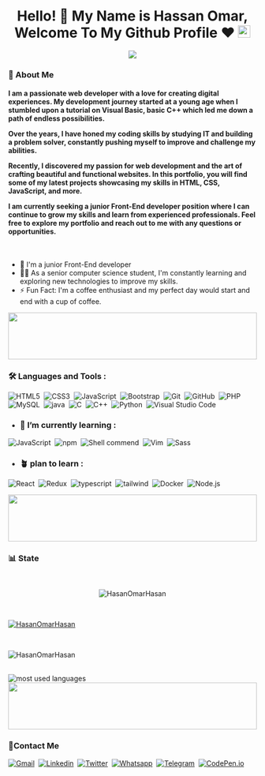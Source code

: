 <h1 align="center">
  Hello! 👋 My Name is Hassan Omar, Welcome To My Github Profile ♥
  <img src="https://media.giphy.com/media/hvRJCLFzcasrR4ia7z/giphy.gif" width="25">
</h1>

<p align="center">
  <a href="https://github.com/DenverCoder1/readme-typing-svg"><img src="https://readme-typing-svg.herokuapp.com/?lines=Front-end%20web%20developer;Always%20learning%20new%20things&font=Fira%20Code&center=true&width=440&height=45&color=f75c7e&vCenter=true&size=22"></a>
<!--   <img align="center" alt="GIF" src="https://github.com/abhisheknaiidu/abhisheknaiidu/blob/master/code.gif?raw=true" width="50%" height="50%" />
   -->
</p> 

<h3>🚀 About Me</h3> 
<h4> 
  I am a passionate web developer with a love for creating digital experiences. My development journey started at a young age when I stumbled upon a tutorial on Visual Basic, basic C++ which led me down a path of endless possibilities.

Over the years, I have honed my coding skills by studying IT and building a problem solver, constantly pushing myself to improve and challenge my abilities.

Recently, I discovered my passion for web development and the art of crafting beautiful and functional websites. In this portfolio, you will find some of my latest projects showcasing my skills in HTML, CSS, JavaScript, and more.

I am currently seeking a junior Front-End developer position where I can continue to grow my skills and learn from experienced professionals. Feel free to explore my portfolio and reach out to me with any questions or opportunities.
</h4>
<br>

- 🏢 I'm a junior Front-End developer
- 👨‍💻 As a senior computer science student, I'm constantly learning and exploring new technologies to improve my skills.
- ⚡ Fun Fact: I'm a coffee enthusiast and my perfect day would start and end with a cup of coffee.


<img align="center" src="https://github.com/Govindv7555/Govindv7555/blob/main/49e76e0596857673c5c80c85b84394c1.gif" width= 100% height=95px>

### 🛠 Languages and Tools  : 

![HTML5](https://img.shields.io/badge/-HTML5-%23E44D27?style=flat-square&logo=html5&logoColor=ffffff)&nbsp;
![CSS3](https://img.shields.io/badge/-CSS3-%231572B6?style=flat-square&logo=css3)&nbsp;
![JavaScript](https://img.shields.io/badge/-JavaScript-black?style=flat-square&logo=javascript)&nbsp;
![Bootstrap](https://img.shields.io/badge/-Bootstrap-563D7C?style=flat-square&logo=Bootstrap)&nbsp;
![Git](https://img.shields.io/badge/-Git-%23F05032?style=flat-square&logo=git&logoColor=%23ffffff)&nbsp;
![GitHub](https://img.shields.io/badge/-GitHub-181717?style=flat-square&logo=github)&nbsp;
![PHP](https://img.shields.io/badge/-php-181717?style=flat-square&logo=php)&nbsp;
![MySQL](https://img.shields.io/badge/-mysql-181717?style=flat-square&logo=mysql)&nbsp;
![java](https://img.shields.io/badge/-java-181717?style=flat-square&logo=java)&nbsp;
![C](https://img.shields.io/badge/-c-181717?style=flat-square&logo=c)&nbsp;
![C++](https://img.shields.io/badge/-c++-181717?style=flat-square&logo=c++)&nbsp;
![Python](https://img.shields.io/badge/-python-181717?style=flat-square&logo=python)&nbsp;
![Visual Studio Code](https://img.shields.io/badge/-Visual%20Studio%20Code-05122A?style=flat&logo=visual-studio-code&logoColor=007ACC)&nbsp;



- ### 🌱 I’m currently learning :
![JavaScript](https://img.shields.io/badge/-JavaScript-black?style=flat-square&logo=javascript)&nbsp;
![npm](https://img.shields.io/badge/-npm-181717?style=flat-square&logo=npm)&nbsp;
![Shell commend](https://img.shields.io/badge/-shell-181717?style=flat-square&logo=shell)&nbsp;
![Vim](https://img.shields.io/badge/-Vim-181717?style=flat-square&logo=Vim)&nbsp;
![Sass](https://img.shields.io/badge/-Sass-%23CC6699?style=flat-square&logo=sass&logoColor=ffffff)


- ### 🪴 plan to learn :
![React](https://img.shields.io/badge/-React-%23282C34?style=flat-square&logo=react)&nbsp;
![Redux](https://img.shields.io/badge/-redux-7348b6?style=flat-square&logo=redux&logoColor=ffffff)&nbsp;
![typescript](https://img.shields.io/badge/-typescript-2e72bc?style=flat-square&logo=typescript&logoColor=ffffff)&nbsp;
![tailwind](https://img.shields.io/badge/-tailwindcss-15b4c1?style=flat-square&logo=tailwindcss&logoColor=ffffff)&nbsp;
![Docker](https://img.shields.io/badge/-Docker-181717?style=flat-square&logo=Docker)&nbsp;
![Node.js](https://img.shields.io/badge/-Node.js-%23282C34?style=flat-square&logo=Node.js)&nbsp;
<!--
![Open Source](https://img.shields.io/badge/-Open-Source-%23282C34?style=flat-square&logo=Open-Source)&nbsp; 
-->


<img src="https://github.com/Govindv7555/Govindv7555/blob/main/49e76e0596857673c5c80c85b84394c1.gif" width=100% height=95px>

### 📊 State

<br>
<p align="center"> <img src="https://komarev.com/ghpvc/?username=HasanOmarHasan&label=Profile%20views&color=0e75b6&style=flat" alt="HasanOmarHasan" /> </p>
<br>

<p align="left"> <a href="https://github.com/ryo-ma/github-profile-trophy"><img src="https://github-profile-trophy.vercel.app/?username=HasanOmarHasan" alt="HasanOmarHasan" /></a> </p>
<br>

<p><img  src="https://github-readme-streak-stats.herokuapp.com/?user=HasanOmarHasan&" alt="HasanOmarHasan" /></p>

<br>

<img src="https://github-readme-stats.vercel.app/api/top-langs?username=HasanOmarHasan&show_icons=true&locale=en&layout=compact&theme=radical" alt="most used languages" />
<br>


<img src="https://github.com/Govindv7555/Govindv7555/blob/main/49e76e0596857673c5c80c85b84394c1.gif" width=100% height=95px >

 ### 🔗Contact Me
[![Gmail](https://img.shields.io/badge/Gmail-D14836?style=for-the-badge&logo=gmail&logoColor=white&link=mailto:hasanomarwork@gmail.com)](mailto:hasanomarwork@gmail.com)&nbsp;
[![Linkedin](https://img.shields.io/badge/LinkedIn-0077B5?style=for-the-badge&logo=linkedin&logoColor=white
)](https://www.linkedin.com/in/hasanomarhasan/)&nbsp;
[![Twitter](https://img.shields.io/badge/Twitter-1DA1F2?style=for-the-badge&logo=twitter&logoColor=white)](https://twitter.com/hasan_omarHasan)&nbsp;
[![Whatsapp](https://img.shields.io/badge/-Whatsapp-075e54?style=for-the-badge&logo=Whatsapp&logoColor=white)](https://api.whatsapp.com/send?phone=01153445721)&nbsp;
[![Telegram](https://img.shields.io/badge/-telegram-075e54?style=for-the-badge&logo=telegram)](https://web.telegram.org/k/#@HasanOmarHassan)&nbsp;
[![CodePen.io](https://img.shields.io/badge/Codepen-000000?style=for-the-badge&logo=codepen&logoColor=white)](https://codepen.io/hasanomar)&nbsp;

